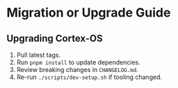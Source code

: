 # Migration or Upgrade Guide

## Upgrading Cortex-OS
1. Pull latest tags.
2. Run `pnpm install` to update dependencies.
3. Review breaking changes in `CHANGELOG.md`.
4. Re-run `./scripts/dev-setup.sh` if tooling changed.
